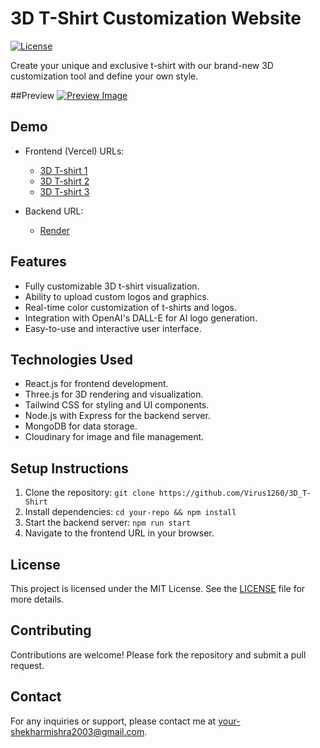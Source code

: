 # 3D T-Shirt Customization Website

[![License](https://img.shields.io/badge/license-MIT-blue.svg)](LICENSE)

Create your unique and exclusive t-shirt with our brand-new 3D customization tool and define your own style.

##Preview 
[![Preview Image](https://virus1260.github.io/3D_T-Shirt/Preview/1.png)](https://virus1260.github.io/3D_T-Shirt/Preview/3D_T-shirt.mp4)

## Demo

- Frontend (Vercel) URLs:
  - [3D T-shirt 1](https://3-d-t-shirt.vercel.app/)
  - [3D T-shirt 2](https://3-d-t-shirt-virus1260.vercel.app/)
  - [3D T-shirt 3](https://3-d-t-shirt-git-main-virus1260.vercel.app/)

- Backend URL:
  - [Render](https://threed-t-shirt.onrender.com)

## Features

- Fully customizable 3D t-shirt visualization.
- Ability to upload custom logos and graphics.
- Real-time color customization of t-shirts and logos.
- Integration with OpenAI's DALL-E for AI logo generation.
- Easy-to-use and interactive user interface.

## Technologies Used

- React.js for frontend development.
- Three.js for 3D rendering and visualization.
- Tailwind CSS for styling and UI components.
- Node.js with Express for the backend server.
- MongoDB for data storage.
- Cloudinary for image and file management.

## Setup Instructions

1. Clone the repository: `git clone https://github.com/Virus1260/3D_T-Shirt`
2. Install dependencies: `cd your-repo && npm install`
3. Start the backend server: `npm run start`
4. Navigate to the frontend URL in your browser.

## License

This project is licensed under the MIT License. See the [LICENSE](LICENSE) file for more details.

## Contributing

Contributions are welcome! Please fork the repository and submit a pull request.

## Contact

For any inquiries or support, please contact me at your-shekharmishra2003@gmail.com.

